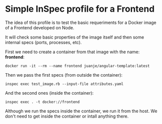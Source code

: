 # Simple InSpec profile for a Frontend

The idea of this profile is to test the basic requeriments for a Docker image
of a Frontend developed on Node.

It will check some basic properties of the image itself and then some internal
specs (ports, processes, etc).

First we need to create a container from that image with the name: **frontend**:

```
docker run -it --rm --name frontend juanje/angular-template:latest
```

Then we pass the first specs (from outside the container):
```
inspec exec test_image.rb --input-file attributes.yaml 

```

And the second ones (inside the container):
```
inspec exec . -t docker://frontend
```

Although we run the specs inside the container, we run it from the host. We don't need to get inside the container or intall anything there.

